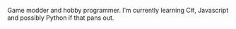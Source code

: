 Game modder and hobby programmer.
I’m currently learning C#, Javascript and possibly Python if that pans out.
